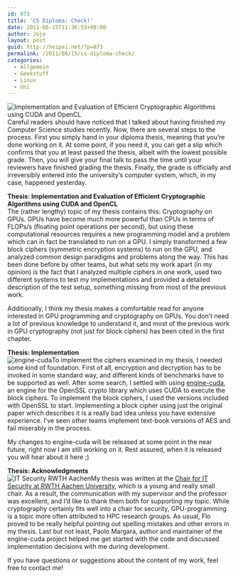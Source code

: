 ```yaml
---
id: 873
title: 'CS Diploma: Check!'
date: 2011-06-15T11:36:53+00:00
author: Jojo
layout: post
guid: http://heipei.net/?p=873
permalink: /2011/06/15/cs-diploma-check/
categories:
  - Allgemein
  - Geekstuff
  - Linux
  - Uni
---
```

<div class="hyphenate">
  <img src="/weblog/talk_thesis.png" alt="Implementation and Evaluation of Efficient Cryptographic Algorithms using CUDA and OpenCL" class="alignleft" />Careful readers should have noticed that I talked about having finished my Computer Science studies recently. Now, there are several steps to the process. First you simply hand in your diploma thesis, meaning that you&#8217;re done working on it. At some point, if you need it, you can get a slip which confirms that you at least passed the thesis, albeit with the lowest possible grade. Then, you will give your final talk to pass the time until your reviewers have finished grading the thesis. Finally, the grade is officially and irreversibly entered into the university&#8217;s computer system, which, in my case, happened yesterday.</p> 
  
  <p>
    <b>Thesis: Implementation and Evaluation of Efficient Cryptographic Algorithms using CUDA and OpenCL</b><br /> The (rather lengthy) topic of my thesis contains this: Cryptography on GPUs. GPUs have become much more powerful than CPUs in terms of FLOPs/s (floating point operations per second), but using these computational resources requires a new programming model and a problem which can in fact be translated to run on a GPU. I simply transformed a few block ciphers (symmetric encryption systems) to run on the GPU, and analyzed common design paradigms and problems along the way. This has been done before by other teams, but what sets my work apart (in my opinion) is the fact that I analyzed multiple ciphers in one work, used two different systems to test my implementations and provided a detailed description of the test setup, something missing from most of the previous work.
  </p>
  
  <p>
    Additionally, I think my thesis makes a comfortable read for anyone interested in GPU programming and cryptography on GPUs. You don&#8217;t need a lot of previous knowledge to understand it, and most of the previous work in GPU cryptography (not just for block ciphers) has been cited in the first chapter.
  </p>
  
  <p>
    <b>Thesis: Implementation</b><br /> <img src="/weblog/engine-cuda.png" alt="engine-cuda" class="alignleft" />To implement the ciphers examined in my thesis, I needed some kind of foundation. First of all, encryption and decryption has to be invoked in some standard way, and different kinds of benchmarks have to be supported as well. After some search, I settled with using <a href="http://code.google.com/p/engine-cuda/">engine-cuda</a>, an engine for the OpenSSL crypto library which uses CUDA to execute the block ciphers. To implement the block ciphers, I used the versions included with OpenSSL to start. Implementing a block cipher using just the original paper which describes it is a really bad idea unless you have extensive experience. I&#8217;ve seen other teams implement text-book versions of AES and fail miserably in the process.
  </p>
  
  <p>
    My changes to engine-cuda will be released at some point in the near future, right now I am still working on it. Rest assured, when it is released you will hear about it here ;)
  </p>
  
  <p>
    <b>Thesis: Acknowledgments </b><br /> <img src="/weblog/itsec.png" alt="IT Security RWTH Aachen" class="alignleft" />My thesis was written at the <a href="http://itsec.rwth-aachen.de/">Chair for IT Security at RWTH Aachen University</a>, which is a young and really small chair. As a result, the communication with my supervisor and the professor was excellent, and I&#8217;d like to thank them both for supporting my topic. While cryptography certainly fits well into a chair for security, GPU-programming is a topic more often attributed to HPC research groups. As usual, Flo proved to be really helpful pointing out spelling mistakes and other errors in my thesis. Last but not least, Paolo Margara, author and maintainer of the engine-cuda project helped me get started with the code and discussed implementation decisions with me during development.
  </p>
  
  <p>
    If you have questions or suggestions about the content of my work, feel free to contact me!
  </p>
</div>